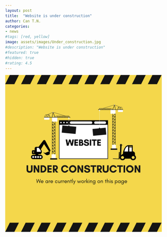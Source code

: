 ```yaml
---
layout: post
title:  "Website is under construction"
author: Can T.N.
categories: 
- news
#tags: [red, yellow]
image: assets/images/Under_construction.jpg
#description: "Website is under construction"
#featured: true
#hidden: true
#rating: 4.5
---
```


<img src="/assets/images/Under_construction.jpg"/>
